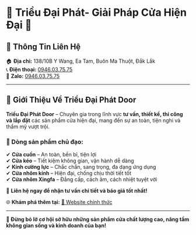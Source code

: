 # 🌟 Triều Đại Phát- Giải Pháp Cửa Hiện Đại 🌟

## 📍 Thông Tin Liên Hệ

🏠 **Địa chỉ:** 138/10B Y Wang, Ea Tam, Buôn Ma Thuột, Đắk Lắk  
📞 **Điện thoại:** [0946.03.75.75](tel:0946037575)  
💬 **Zalo:** [0946.03.75.75](https://zalo.me/0946037575)  

---

## 🚪 Giới Thiệu Về Triều Đại Phát Door  

**Triều Đại Phát Door** – Chuyên gia trong lĩnh vực **tư vấn, thiết kế, thi công và lắp đặt** các sản phẩm cửa hiện đại, mang đến sự an toàn, tiện nghi và thẩm mỹ vượt trội.  

### 🔹 Dòng sản phẩm chủ đạo:
✔ **Cửa cuốn** – An toàn, bền bỉ, tiện lợi  
✔ **Cửa kéo** – Tiết kiệm không gian, vận hành dễ dàng  
✔ **Kính cường lực** – Chắc chắn, sang trọng, đa dạng ứng dụng  
✔ **Cửa nhôm kính** – Hiện đại, chống chịu thời tiết tốt  
✔ **Cửa nhôm Xingfa** – Đẳng cấp, cách âm, cách nhiệt tuyệt vời  

📌 **Liên hệ ngay để nhận tư vấn chi tiết và báo giá tốt nhất!**  

🌐 **Khám phá thêm tại:** [🔗 Website chính thức](https://trieudaiphat.com/)  

---

**🔔 Đừng bỏ lỡ cơ hội sở hữu những sản phẩm cửa chất lượng cao, nâng tầm không gian sống và kinh doanh của bạn!**
